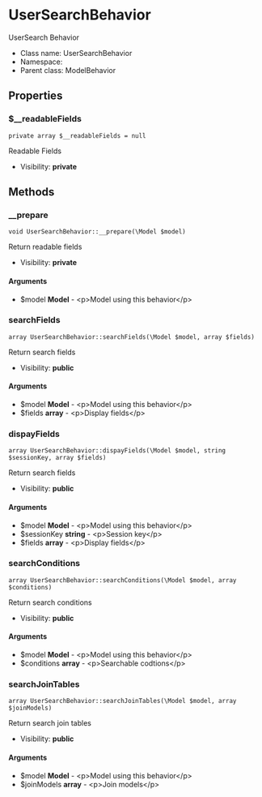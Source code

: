 UserSearchBehavior
===============

UserSearch Behavior




* Class name: UserSearchBehavior
* Namespace: 
* Parent class: ModelBehavior





Properties
----------


### $__readableFields

    private array $__readableFields = null

Readable Fields



* Visibility: **private**


Methods
-------


### __prepare

    void UserSearchBehavior::__prepare(\Model $model)

Return readable fields



* Visibility: **private**


#### Arguments
* $model **Model** - &lt;p&gt;Model using this behavior&lt;/p&gt;



### searchFields

    array UserSearchBehavior::searchFields(\Model $model, array $fields)

Return search fields



* Visibility: **public**


#### Arguments
* $model **Model** - &lt;p&gt;Model using this behavior&lt;/p&gt;
* $fields **array** - &lt;p&gt;Display fields&lt;/p&gt;



### dispayFields

    array UserSearchBehavior::dispayFields(\Model $model, string $sessionKey, array $fields)

Return search fields



* Visibility: **public**


#### Arguments
* $model **Model** - &lt;p&gt;Model using this behavior&lt;/p&gt;
* $sessionKey **string** - &lt;p&gt;Session key&lt;/p&gt;
* $fields **array** - &lt;p&gt;Display fields&lt;/p&gt;



### searchConditions

    array UserSearchBehavior::searchConditions(\Model $model, array $conditions)

Return search conditions



* Visibility: **public**


#### Arguments
* $model **Model** - &lt;p&gt;Model using this behavior&lt;/p&gt;
* $conditions **array** - &lt;p&gt;Searchable codtions&lt;/p&gt;



### searchJoinTables

    array UserSearchBehavior::searchJoinTables(\Model $model, array $joinModels)

Return search join tables



* Visibility: **public**


#### Arguments
* $model **Model** - &lt;p&gt;Model using this behavior&lt;/p&gt;
* $joinModels **array** - &lt;p&gt;Join models&lt;/p&gt;


